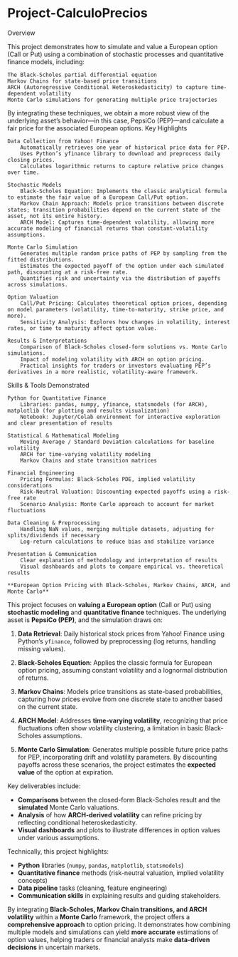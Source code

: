 # Project-CalculoPrecios
Overview

This project demonstrates how to simulate and value a European option (Call or Put) using a combination of stochastic processes and quantitative finance models, including:

    The Black-Scholes partial differential equation
    Markov Chains for state-based price transitions
    ARCH (Autoregressive Conditional Heteroskedasticity) to capture time-dependent volatility
    Monte Carlo simulations for generating multiple price trajectories

By integrating these techniques, we obtain a more robust view of the underlying asset’s behavior—in this case, PepsiCo (PEP)—and calculate a fair price for the associated European options.
Key Highlights

    Data Collection from Yahoo! Finance
        Automatically retrieves one year of historical price data for PEP.
        Uses Python’s yfinance library to download and preprocess daily closing prices.
        Calculates logarithmic returns to capture relative price changes over time.

    Stochastic Models
        Black-Scholes Equation: Implements the classic analytical formula to estimate the fair value of a European Call/Put option.
        Markov Chain Approach: Models price transitions between discrete states; transition probabilities depend on the current state of the asset, not its entire history.
        ARCH Model: Captures time-dependent volatility, allowing more accurate modeling of financial returns than constant-volatility assumptions.

    Monte Carlo Simulation
        Generates multiple random price paths of PEP by sampling from the fitted distributions.
        Estimates the expected payoff of the option under each simulated path, discounting at a risk-free rate.
        Quantifies risk and uncertainty via the distribution of payoffs across simulations.

    Option Valuation
        Call/Put Pricing: Calculates theoretical option prices, depending on model parameters (volatility, time-to-maturity, strike price, and more).
        Sensitivity Analysis: Explores how changes in volatility, interest rates, or time to maturity affect option value.

    Results & Interpretations
        Comparison of Black-Scholes closed-form solutions vs. Monte Carlo simulations.
        Impact of modeling volatility with ARCH on option pricing.
        Practical insights for traders or investors evaluating PEP’s derivatives in a more realistic, volatility-aware framework.

Skills & Tools Demonstrated

    Python for Quantitative Finance
        Libraries: pandas, numpy, yfinance, statsmodels (for ARCH), matplotlib (for plotting and results visualization)
        Notebook: Jupyter/Colab environment for interactive exploration and clear presentation of results

    Statistical & Mathematical Modeling
        Moving Average / Standard Deviation calculations for baseline volatility
        ARCH for time-varying volatility modeling
        Markov Chains and state transition matrices

    Financial Engineering
        Pricing Formulas: Black-Scholes PDE, implied volatility considerations
        Risk-Neutral Valuation: Discounting expected payoffs using a risk-free rate
        Scenario Analysis: Monte Carlo approach to account for market fluctuations

    Data Cleaning & Preprocessing
        Handling NaN values, merging multiple datasets, adjusting for splits/dividends if necessary
        Log-return calculations to reduce bias and stabilize variance

    Presentation & Communication
        Clear explanation of methodology and interpretation of results
        Visual dashboards and plots to compare empirical vs. theoretical results

    **European Option Pricing with Black-Scholes, Markov Chains, ARCH, and Monte Carlo**

This project focuses on **valuing a European option** (Call or Put) using **stochastic modeling** and **quantitative finance** techniques. The underlying asset is **PepsiCo (PEP)**, and the simulation draws on:

1. **Data Retrieval**: Daily historical stock prices from Yahoo! Finance using Python’s `yfinance`, followed by preprocessing (log returns, handling missing values).

2. **Black-Scholes Equation**: Applies the classic formula for European option pricing, assuming constant volatility and a lognormal distribution of returns.

3. **Markov Chains**: Models price transitions as state-based probabilities, capturing how prices evolve from one discrete state to another based on the current state.

4. **ARCH Model**: Addresses **time-varying volatility**, recognizing that price fluctuations often show volatility clustering, a limitation in basic Black-Scholes assumptions.

5. **Monte Carlo Simulation**: Generates multiple possible future price paths for PEP, incorporating drift and volatility parameters. By discounting payoffs across these scenarios, the project estimates the **expected value** of the option at expiration.

Key deliverables include:
- **Comparisons** between the closed-form Black-Scholes result and the **simulated** Monte Carlo valuations.  
- **Analysis** of how **ARCH-derived volatility** can refine pricing by reflecting conditional heteroskedasticity.  
- **Visual dashboards** and plots to illustrate differences in option values under various assumptions.

Technically, this project highlights:
- **Python** libraries (`numpy`, `pandas`, `matplotlib`, `statsmodels`)  
- **Quantitative finance** methods (risk-neutral valuation, implied volatility concepts)  
- **Data pipeline** tasks (cleaning, feature engineering)  
- **Communication skills** in explaining results and guiding stakeholders.

By integrating **Black-Scholes, Markov Chain transitions, and ARCH volatility** within a **Monte Carlo** framework, the project offers a **comprehensive approach** to option pricing. It demonstrates how combining multiple models and simulations can yield **more accurate** estimations of option values, helping traders or financial analysts make **data-driven decisions** in uncertain markets.
